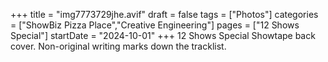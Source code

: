 +++
title = "img7773729jhe.avif"
draft = false
tags = ["Photos"]
categories = ["ShowBiz Pizza Place","Creative Engineering"]
pages = ["12 Shows Special"]
startDate = "2024-10-01"
+++
12 Shows Special Showtape back cover. Non-original writing marks down the tracklist.
